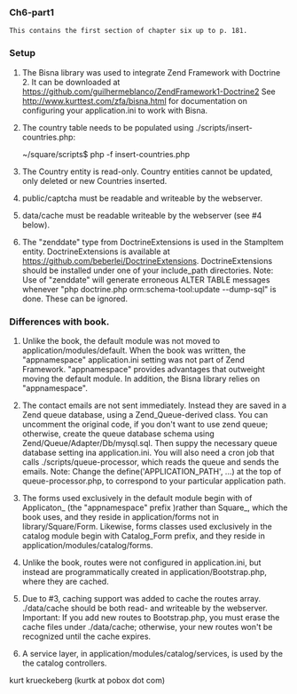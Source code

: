 ### Ch6-part1

    This contains the first section of chapter six up to p. 181.

### Setup 

1. The Bisna library was used to integrate Zend Framework with Doctrine 2. It can be downloaded at https://github.com/guilhermeblanco/ZendFramework1-Doctrine2 
   See http://www.kurttest.com/zfa/bisna.html for documentation on configuring your application.ini to work with Bisna.

2. The country table needs to be populated using ./scripts/insert-countries.php:

    ~/square/scripts$ php -f insert-countries.php
   
3. The Country entity is read-only. Country entities cannot be updated, only deleted or new Countries inserted. 

4. public/captcha must be readable and writeable by the webserver.

5. data/cache must be readable writeable by the webserver (see \#4 below).

6. The "zenddate" type from DoctrineExtensions is used in the StampItem entity. DoctrineExtensions is available at https://github.com/beberlei/DoctrineExtensions.
   DoctrineExtensions should be installed under one of your include_path directories. 
   Note: Use of "zenddate" will generate erroneous ALTER TABLE messages whenever "php doctrine.php orm:schema-tool:update --dump-sql" is done. 
   These can be ignored.

### Differences with book.

1. Unlike the book, the default module was not moved to application/modules/default. When the book was written, the "appnamespace" application.ini
   setting was not part of Zend Framework. "appnamespace" provides advantages that outweight moving the default module. In addition, the Bisna library
   relies on "appnamespace".

2. The contact emails are not sent immediately. Instead they are saved in a Zend queue database, using a Zend_Queue-derived class.
   You can uncomment the original code, if you don't want to use zend queue; otherwise, create the queue database schema using Zend/Queue/Adapter/Db/mysql.sql.
   Then suppy the necessary queue database setting ina application.ini.  You will also need a cron job that calls ./scripts/queue-processor, which reads
   the queue and sends the emails.
   Note: Change the define('APPLICATION_PATH', ...) at the top of queue-processor.php, to correspond to your particular application path.

3. The forms used exclusively in the default module begin with of Applicaton_ (the "appnamespace" prefix )rather than Square_, which the book uses, and
   they reside in application/forms not in library/Square/Form. Likewise, forms classes used exclusively in the catalog module begin with Catalog_Form prefix, 
   and they reside in application/modules/catalog/forms. 

5. Unlike the book, routes were not configured in application.ini, but instead are programmatically created in application/Bootstrap.php,
   where they are cached. 

6. Due to #3, caching support was added to cache the routes array. ./data/cache should be both read- and writeable by the webserver.  
   Important: If you add new routes to Bootstrap.php, you must erase the cache files under ./data/cache; otherwise, your new routes won't
   be recognized until the cache expires. 

7. A service layer, in application/modules/catalog/services, is used by the the catalog controllers.


kurt krueckeberg (kurtk at pobox dot com)
